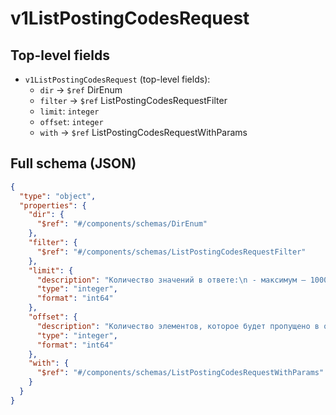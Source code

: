 # v1ListPostingCodesRequest

## Top-level fields
- `v1ListPostingCodesRequest` (top-level fields):
  - `dir` → `$ref` DirEnum
  - `filter` → `$ref` ListPostingCodesRequestFilter
  - `limit`: `integer`
  - `offset`: `integer`
  - `with` → `$ref` ListPostingCodesRequestWithParams

## Full schema (JSON)
```json
{
  "type": "object",
  "properties": {
    "dir": {
      "$ref": "#/components/schemas/DirEnum"
    },
    "filter": {
      "$ref": "#/components/schemas/ListPostingCodesRequestFilter"
    },
    "limit": {
      "description": "Количество значений в ответе:\n - максимум — 1000,\n - минимум — 1.\n",
      "type": "integer",
      "format": "int64"
    },
    "offset": {
      "description": "Количество элементов, которое будет пропущено в ответе. Например, если `offset = 10`, то ответ начнётся с 11-го найденного элемента. Максимальное значение — 20000.",
      "type": "integer",
      "format": "int64"
    },
    "with": {
      "$ref": "#/components/schemas/ListPostingCodesRequestWithParams"
    }
  }
}
```
